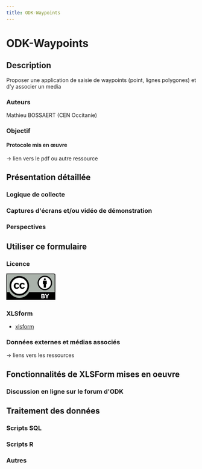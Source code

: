 ```yaml
---
title: ODK-Waypoints
---
```

# ODK-Waypoints

## Description
Proposer une application de saisie de waypoints (point, lignes polygones) et d'y associer un media
### Auteurs
Mathieu BOSSAERT (CEN Occitanie)
### Objectif
#### Protocole mis en œuvre
-> lien vers le pdf ou autre ressource

## Présentation détaillée
### Logique de collecte
### Captures d'écrans et/ou vidéo de démonstration
### Perspectives

## Utiliser ce formulaire
### Licence
[![CC-BY](../fichiers/by.png)](https://creativecommons.org/licenses/by/2.0/fr/)
### XLSform
* [xlsform](../fichiers/ODKWaypoints/ODKWaypoints.xlsx)
### Données externes et médias associés
-> liens vers les ressources

## Fonctionnalités de XLSForm mises en oeuvre
### Discussion en ligne sur le forum d'ODK

## Traitement des données
### Scripts SQL
### Scripts R
### Autres
